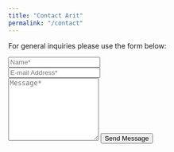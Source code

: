 ```yaml
---
title: "Contact Arit"
permalink: "/contact"
---
```


<!--
<div style="max-width: 600px; margin: 0 auto; text-align: center;">
  <p class="mb-4">I mentor a small group of aspiring developers from around the world, and plan activities from mock interviews to portfolio critiques. There is currently no charge for group-level mentoring. If interested in joining us, please click the button below to complete a sign-up form.</p>
  <p class="btn btn-salmon lightbox-200182808039048">Get Mentored!</p>
</div>
-->

<form action="https://formspree.io/{{site.email}}" method="POST">
<p class="mb-4">For general inquiries please use the form below:</p>
<div class="form-group row">
<div class="col-md-6">
<input class="form-control mb-3" type="text" name="name" placeholder="Name*" required>
</div>
<div class="col-md-6">
<input class="form-control" type="email" name="_replyto" placeholder="E-mail Address*" required>
</div>
</div>
<textarea rows="8" class="form-control mb-3" name="message" placeholder="Message*" required></textarea>    
<input class="btn btn-salmon" type="submit" value="Send Message">
</form>
